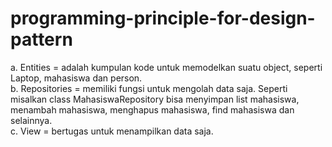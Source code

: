 # programming-principle-for-design-pattern

a. Entities = adalah kumpulan kode untuk memodelkan suatu object, seperti Laptop, mahasiswa dan person.<br>
b. Repositories = memiliki fungsi untuk mengolah data saja. Seperti misalkan class MahasiswaRepository bisa menyimpan list mahasiswa, menambah mahasiswa, menghapus mahasiswa, find mahasiswa dan selainnya.<br>
c. View = bertugas untuk menampilkan data saja.

